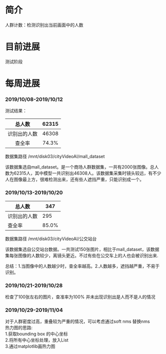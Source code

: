 # 简介

人群计数：检测识别出当前画面中的人数

# 目前进展

测试阶段

# 每周进展

### 2019/10/08-2019/10/12

测试结果：

|    总人数    | 62315 |
| :----------: | :---: |
| 识别出的人数 | 46308 |
|    查全率    | 74.3% |

数据集路径 /mnt/disk03/cityVideoAI/mall_dataset

该数据集选自mall_dataset。是一个商场人群数据集，一共有2000张图像。总人数为62315人，其中模型一共识别出46308人。该数据集采集时镜头较远，有不少人在图像最上方，很难检测出来，还有些人遮挡严重，只能识别成一个。  

### 2019/10/13-2019/10/20

| 总人数       | 347   |
| ------------ | ----- |
| 识别出的人数 | 295   |
| 查全率       | 85.0% |

数据集路径 /mnt/disk03/cityVideoAI/公交站台

该数据集选自公交站台数据。一共测试150张图片，相比于mall_dataset，该数据集每张图像的人数较少，离镜头更近。不过有些在公交车上的人也会被识别出来.

总结：1.当图像中的人数越少时，查全率越高。2.人数越多，遮挡越严重，不易于识别。

### 2019/10/21-2019/10/28
检查了100张左右的图片，查准率为100% 并未出现识别出是人而不是人的情况  


### 2019/10/29-2019/11/04  
对于人群密度过高，重叠较为严重的情况，可以考虑通过soft nms 替换nms   
热力图的思路:   
  1.获取bounding box 的中心坐标   
  2.将所有中心坐标处理，放入List   
  3.通过matplotlib画热力图   
